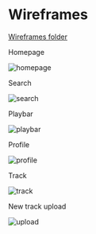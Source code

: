 # Wireframes
[Wireframes folder](./wireframes)

Homepage

![homepage]

Search

![search]

Playbar

![playbar]

Profile

![profile]

Track

![track]

New track upload

![upload]

[homepage]: wireframes/homepage.png
[search]: wireframes/search.png
[playbar]: wireframes/playbar.png
[profile]: wireframes/profile.png
[track]: wireframes/track.png
[upload]: wireframes/upload.png

